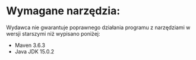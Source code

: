 # Wymagane narzędzia:
Wydawca nie gwarantuje poprawnego działania programu z narzędziami w wersji starszymi niż wypisano poniżej:
- Maven 3.6.3
- Java JDK 15.0.2